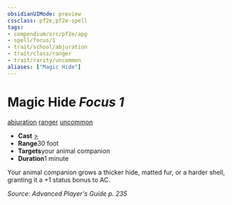 ```yaml
---
obsidianUIMode: preview
cssclass: pf2e,pf2e-spell
tags:
- compendium/src/pf2e/apg
- spell/focus/1
- trait/school/abjuration
- trait/class/ranger
- trait/rarity/uncommon
aliases: ["Magic Hide"]
---
```

# Magic Hide *Focus 1*   
[abjuration](abjuration.md)  [ranger](rules/traits/ranger.md)  [uncommon](uncommon.md)  

- **Cast** [>](chapter-9-playing-the-game.md#Actions "Single Action") 
- **Range**30 foot
- **Targets**your animal companion
- **Duration**1 minute

Your animal companion grows a thicker hide, matted fur, or a harder shell, granting it a +1 status bonus to AC.

*Source: Advanced Player's Guide p. 235*